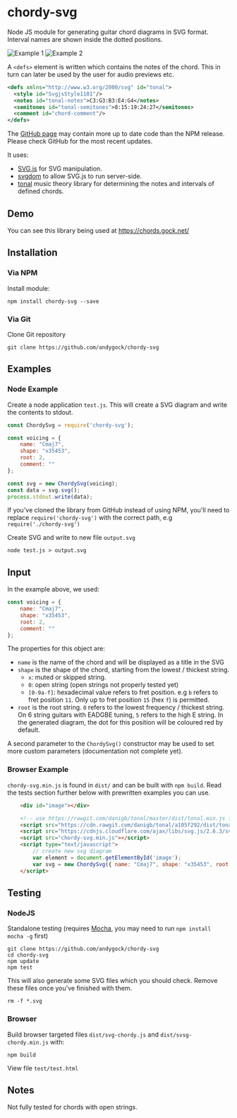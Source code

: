 # chordy-svg

Node JS module for generating guitar chord diagrams in SVG format. Interval names are shown inside the dotted positions.

![Example 1](http://andygock.github.io/chordy-svg/Cmaj7-2-x35453.svg) ![Example 2](http://andygock.github.io/chordy-svg/C13-1-8x89aa.svg)

A `<defs>` element is written which contains the notes of the chord. This in turn can later be used by the user for audio previews etc.

```xml
<defs xmlns="http://www.w3.org/2000/svg" id="tonal">
  <style id="SvgjsStyle1101"/>
  <notes id="tonal-notes">C3:G3:B3:E4:G4</notes>
  <semitones id="tonal-semitones">8:15:19:24:27</semitones>
  <comment id="chord-comment"/>
</defs>
```

The [GitHub page](https://github.com/andygock/chordy-svg) may contain more up to date code than the NPM release. Please check GitHub for the most recent updates.

It uses:

- [SVG.js](http://svgjs.com/) for SVG manipulation.
- [svgdom](https://github.com/svgdotjs/svgdom) to allow SVG.js to run server-side.
- [tonal](https://github.com/danigb/tonal) music theory library for determining the notes and intervals of defined chords.

## Demo

You can see this library being used at <https://chords.gock.net/>

## Installation

### Via NPM

Install module:

    npm install chordy-svg --save

### Via Git

Clone Git repository

    git clone https://github.com/andygock/chordy-svg

## Examples

### Node Example

Create a node application `test.js`. This will create a SVG diagram and write the contents to stdout.

```js
const ChordySvg = require('chordy-svg');

const voicing = {
    name: "Cmaj7",
    shape: "x35453",
    root: 2,
    comment: ""
};

const svg = new ChordySvg(voicing);
const data = svg.svg();
process.stdout.write(data);
```

If you've cloned the library from GitHub instead of using NPM, you'll need to replace `require('chordy-svg')` with the correct path, e.g `require('./chordy-svg')`

Create SVG and write to new file `output.svg`

    node test.js > output.svg

## Input

In the example above, we used:

```js
const voicing = {
    name: "Cmaj7",
    shape: "x35453",
    root: 2,
    comment: ""
};
```

The properties for this object are:

- `name` is the name of the chord and will be displayed as a title in the SVG
- `shape` is the shape of the chord, starting from the lowest / thickest string.
  - `x`: muted or skipped string.
  - `0`: open string (open strings not properly tested yet)
  - `[0-9a-f]`: hexadecimal value refers to fret position. e.g `b` refers to fret position `11`. Only up to fret position `15` (hex `f`) is permitted.
- `root` is the root string. `0` refers to the lowest frequency / thickest string. On 6 string guitars with EADGBE tuning, `5` refers to the high E string. In the generated diagram, the dot for this position will be coloured red by default.

A second parameter to the `ChordySvg()` constructor may be used to set more custom parameters (documentation not complete yet).

### Browser Example

`chordy-svg.min.js` is found in `dist/` and can be built with `npm build`. Read the tests section further below with prewritten examples you can use.

```html
    <div id="image"></div>

    <!-- use https://rawgit.com/danigb/tonal/master/dist/tonal.min.js for latest build -->
    <script src="https://cdn.rawgit.com/danigb/tonal/a105f292/dist/tonal.min.js"></script>
    <script src="https://cdnjs.cloudflare.com/ajax/libs/svg.js/2.6.3/svg.min.js"></script>
    <script src="chordy-svg.min.js"></script>
    <script type="text/javascript">
        // create new svg diagram
        var element = document.getElementById('image');
        var svg = new ChordySvg({ name: "Cmaj7", shape: "x35453", root: 2, comment: "Test comment" }, { target: element });
    </script>
```

## Testing

### NodeJS

Standalone testing (requires [Mocha](https://mochajs.org/), you may need to run `npm install mocha -g` first)

    git clone https://github.com/andygock/chordy-svg
    cd chordy-svg
    npm update
    npm test

This will also generate some SVG files which you should check. Remove these files once you've finished with them.

    rm -f *.svg

### Browser

Build browser targeted files `dist/svg-chordy.js` and `dist/svsg-chordy.min.js` with:

    npm build

View file `test/test.html`

## Notes

Not fully tested for chords with open strings.
